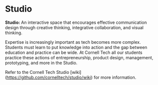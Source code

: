 # Studio

**Studio:** An interactive space that encourages effective communication design through creative thinking, integrative collaboration, and visual thinking.

Expertise is increasingly important as tech becomes more complex. Students must learn to put knowledge into action and the gap between education and practice can be wide. At Cornell Tech all our students practice these actions of entrepreneurship, product design, management, prototyping, and more in the Studio.

Refer to the Cornell Tech Studio [wiki] (https://github.com/cornelltech/studio/wiki) for more information.
